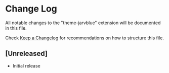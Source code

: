 # Change Log
All notable changes to the "theme-jarvblue" extension will be documented in this file.

Check [Keep a Changelog](http://keepachangelog.com/) for recommendations on how to structure this file.

## [Unreleased]
- Initial release
